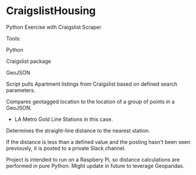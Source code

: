 # CraigslistHousing
Python Exercise with Craigslist Scraper

Tools:

Python

Craigslist package

GeoJSON

Script pulls Apartment listings from Craigslist based on defined search parameters.

Compares geotagged location to the location of a group of points in a GeoJSON.
- LA Metro Gold Line Stations in this case.

Determines the straight-line distance to the nearest station.

If the distance is less than a defined value and the posting hasn't been seen previously, it is posted to a private Slack channel.

Project is intended to run on a Raspbery Pi, so distance calculations are performed in pure Python.
Might update in future to leverage Geopandas.
